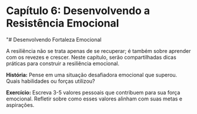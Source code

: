 # Capítulo 6: Desenvolvendo a Resistência Emocional

"# Desenvolvendo Fortaleza Emocional

A resiliência não se trata apenas de se recuperar; é também sobre aprender com os revezes e crescer. Neste capítulo, serão compartilhadas dicas práticas para construir a resiliência emocional.

**História:** Pense em uma situação desafiadora emocional que superou. Quais habilidades ou forças utilizou?

**Exercício:** Escreva 3-5 valores pessoais que contribuem para sua força emocional. Refletir sobre como esses valores alinham com suas metas e aspirações.